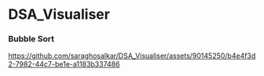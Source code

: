# DSA_Visualiser

### Bubble Sort

https://github.com/saraghosalkar/DSA_Visualiser/assets/90145250/b4e4f3d2-7982-44c7-be1e-a1183b337486

